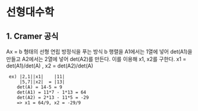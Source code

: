 # 선형대수학

## 1. Cramer 공식

  Ax = b 형태의 선형 연립 방정식을 푸는 방식
  b 행렬을 A1에서는 1열에 넣어 det(A1)을 만들고 A2에서는 2열에 넣어 det(A2)를 만든다.
  이를 이용해 x1, x2를 구한다.
  x1 = det(A1)/det(A) , x2 = det(A2)/det(A)
```  
 ex) |2,1||x1|    |11|
     |5,7||x2|  = |13|
    det(A) = 14-5 = 9
    det(A1) = 11*7 - 1*13 = 64
    det(A2) = 2*13 - 11*5 = -29
    => x1 = 64/9, x2 = -29/9
```
